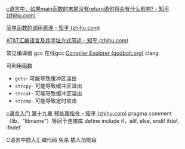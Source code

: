 [c语言中，如果main函数的末尾没有return语句将会有什么影响? - 知乎 (zhihu.com)](https://www.zhihu.com/question/338814178)

[简单函数的调用原理 - 知乎 (zhihu.com)](https://zhuanlan.zhihu.com/p/64915630)

[AT&T汇编语言及其寻址方式简述 - 知乎 (zhihu.com)](https://zhuanlan.zhihu.com/p/64914472)

常见编译器
	gcc
		在线gcc
	[Compiler Explorer (godbolt.org)](https://godbolt.org/#)
	clang

可利用函数
- `gets`- 可能导致缓冲区溢出
- `strcpy`- 可能导致缓冲区溢出
- `strcat`- 可能导致缓冲区溢出
- `strcmp`- 可能导致定时攻击


[c语言入门 第十九章 预处理指令 - 知乎 (zhihu.com)](https://zhuanlan.zhihu.com/p/147730936) 
pragma comment（lib，"libname"）等同于连接库
define
include
if，elif, else, endif
ifdef, ifndef


C语言中插入汇编代码
	免杀
	插入功能段